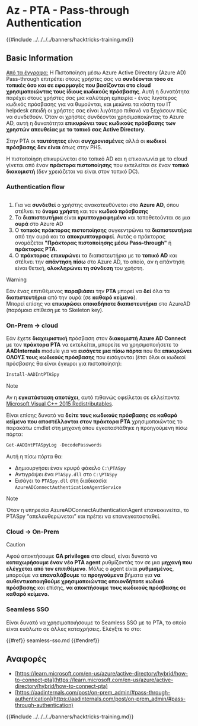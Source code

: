 # Az - PTA - Pass-through Authentication

{{#include ../../../../banners/hacktricks-training.md}}

## Basic Information

[Από τα έγγραφα:](https://learn.microsoft.com/en-us/entra/identity/hybrid/connect/how-to-connect-pta) Η Πιστοποίηση μέσω Azure Active Directory (Azure AD) Pass-through επιτρέπει στους χρήστες σας να **συνδέονται τόσο σε τοπικές όσο και σε εφαρμογές που βασίζονται στο cloud χρησιμοποιώντας τους ίδιους κωδικούς πρόσβασης**. Αυτή η δυνατότητα παρέχει στους χρήστες σας μια καλύτερη εμπειρία - ένας λιγότερος κωδικός πρόσβασης για να θυμούνται, και μειώνει τα κόστη του IT helpdesk επειδή οι χρήστες σας είναι λιγότερο πιθανό να ξεχάσουν πώς να συνδεθούν. Όταν οι χρήστες συνδέονται χρησιμοποιώντας το Azure AD, αυτή η δυνατότητα **επικυρώνει τους κωδικούς πρόσβασης των χρηστών απευθείας με το τοπικό σας Active Directory**.

Στην PTA οι **ταυτότητες** είναι **συγχρονισμένες** αλλά οι **κωδικοί πρόσβασης** **δεν είναι** όπως στην PHS.

Η πιστοποίηση επικυρώνεται στο τοπικό AD και η επικοινωνία με το cloud γίνεται από έναν **πράκτορα πιστοποίησης** που εκτελείται σε έναν **τοπικό διακομιστή** (δεν χρειάζεται να είναι στον τοπικό DC).

### Authentication flow

<figure><img src="../../../../images/image (92).png" alt=""><figcaption></figcaption></figure>

1. Για να **συνδεθεί** ο χρήστης ανακατευθύνεται στο **Azure AD**, όπου στέλνει το **όνομα χρήστη** και τον **κωδικό πρόσβασης**
2. Τα **διαπιστευτήρια** είναι **κρυπτογραφημένα** και τοποθετούνται σε μια **ουρά** στο Azure AD
3. Ο **τοπικός πράκτορας πιστοποίησης** συγκεντρώνει τα **διαπιστευτήρια** από την ουρά και τα **αποκρυπτογραφεί**. Αυτός ο πράκτορας ονομάζεται **"Πράκτορας πιστοποίησης μέσω Pass-through"** ή **πράκτορας PTA.**
4. Ο **πράκτορας** **επικυρώνει** τα διαπιστευτήρια με το **τοπικό AD** και στέλνει την **απάντηση** **πίσω** στο Azure AD, το οποίο, αν η απάντηση είναι θετική, **ολοκληρώνει τη σύνδεση** του χρήστη.

> [!WARNING]
> Εάν ένας επιτιθέμενος **παραβιάσει** την **PTA** μπορεί να **δεί** όλα τα **διαπιστευτήρια** από την ουρά (σε **καθαρό κείμενο**).\
> Μπορεί επίσης να **επικυρώσει οποιαδήποτε διαπιστευτήρια** στο AzureAD (παρόμοια επίθεση με το Skeleton key).

### On-Prem -> cloud

Εάν έχετε **διαχειριστική** πρόσβαση στον **διακομιστή Azure AD Connect** με τον **πράκτορα PTA** να εκτελείται, μπορείτε να χρησιμοποιήσετε το **AADInternals** module για να **εισάγετε μια πίσω πόρτα** που θα **επικυρώνει ΟΛΟΥΣ τους κωδικούς πρόσβασης** που εισάγονται (έτσι όλοι οι κωδικοί πρόσβασης θα είναι έγκυροι για πιστοποίηση):
```powershell
Install-AADIntPTASpy
```
> [!NOTE]
> Αν η **εγκατάσταση αποτύχει**, αυτό πιθανώς οφείλεται σε ελλείποντα [Microsoft Visual C++ 2015 Redistributables](https://download.microsoft.com/download/6/A/A/6AA4EDFF-645B-48C5-81CC-ED5963AEAD48/vc_redist.x64.exe).

Είναι επίσης δυνατό να **δείτε τους κωδικούς πρόσβασης σε καθαρό κείμενο που αποστέλλονται στον πράκτορα PTA** χρησιμοποιώντας το παρακάτω cmdlet στη μηχανή όπου εγκαταστάθηκε η προηγούμενη πίσω πόρτα:
```powershell
Get-AADIntPTASpyLog -DecodePasswords
```
Αυτή η πίσω πόρτα θα:

- Δημιουργήσει έναν κρυφό φάκελο `C:\PTASpy`
- Αντιγράψει ένα `PTASpy.dll` στο `C:\PTASpy`
- Εισάγει το `PTASpy.dll` στη διαδικασία `AzureADConnectAuthenticationAgentService`

> [!NOTE]
> Όταν η υπηρεσία AzureADConnectAuthenticationAgent επανεκκινείται, το PTASpy “απελευθερώνεται” και πρέπει να επανεγκατασταθεί.

### Cloud -> On-Prem

> [!CAUTION]
> Αφού αποκτήσουμε **GA privileges** στο cloud, είναι δυνατό να **καταχωρήσουμε έναν νέο PTA agent** ρυθμίζοντάς τον σε μια **μηχανή που ελέγχεται από τον επιτιθέμενο**. Μόλις ο agent είναι **ρυθμισμένος**, μπορούμε να **επαναλάβουμε** τα **προηγούμενα** βήματα για **να αυθεντικοποιηθούμε χρησιμοποιώντας οποιονδήποτε κωδικό πρόσβασης** και επίσης, **να αποκτήσουμε τους κωδικούς πρόσβασης σε καθαρό κείμενο.**

### Seamless SSO

Είναι δυνατό να χρησιμοποιήσουμε το Seamless SSO με το PTA, το οποίο είναι ευάλωτο σε άλλες καταχρήσεις. Ελέγξτε το στο:

{{#ref}}
seamless-sso.md
{{#endref}}

## Αναφορές

- [https://learn.microsoft.com/en-us/azure/active-directory/hybrid/how-to-connect-pta](https://learn.microsoft.com/en-us/azure/active-directory/hybrid/how-to-connect-pta)
- [https://aadinternals.com/post/on-prem_admin/#pass-through-authentication](https://aadinternals.com/post/on-prem_admin/#pass-through-authentication)

{{#include ../../../../banners/hacktricks-training.md}}
